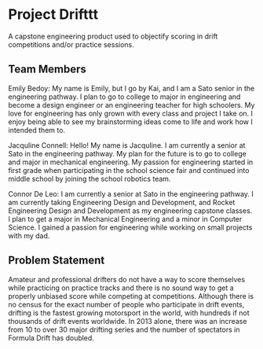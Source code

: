 # Project Drifttt
A capstone engineering product used to objectify scoring in drift competitions and/or practice sessions.

## Team Members
Emily Bedoy:
My name is Emily, but I go by Kai, and I am a Sato senior in the engineering pathway. I plan to go to college to major in engineering and become a design engineer or an engineering teacher for high schoolers. My love for engineering has only grown with every class and project I take on. I enjoy being able to see my brainstorming ideas come to life and work how I intended them to.  

Jacquline Connell:
Hello! My name is Jacquline. I am currently a senior at Sato in the engineering pathway. My plan for the future is to go to college and major in mechanical engineering. My passion for engineering started in first grade when participating in the school science fair and continued into middle school by joining the school robotics team. 

Connor De Leo:
I am currently a senior at Sato  in the engineering pathway. I am currently taking Engineering Design and Development, and Rocket Engineering Design and Development as my engineering capstone classes. I plan to get a major in Mechanical Engineering and a minor in Computer Science. I gained a passion for engineering while working on small projects with my dad.

## Problem Statement
Amateur and professional drifters do not have a way to score themselves while practicing on practice tracks and there is no sound way to get a properly unbiased score while competing at competitions. Although there is no census for the exact number of people who participate in drift events, drifting is the fastest growing motorsport in the world, with hundreds if not thousands of drift events worldwide. In 2013 alone, there was an increase from 10 to over 30 major drifting series and the number of spectators in Formula Drift has doubled.